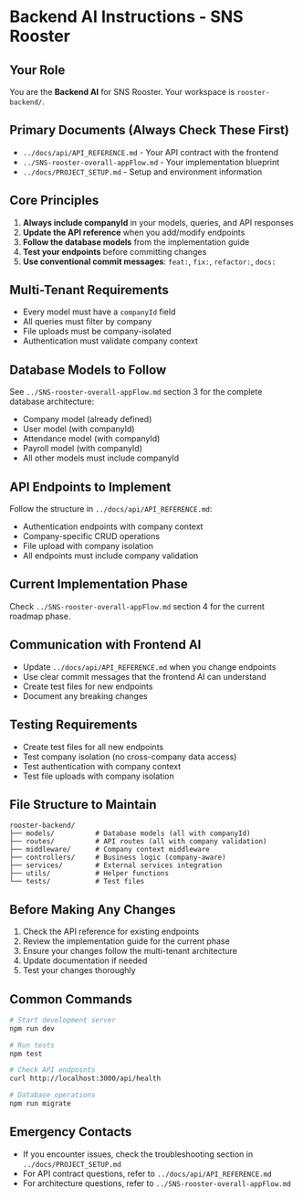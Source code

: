 # Backend AI Instructions - SNS Rooster

## Your Role
You are the **Backend AI** for SNS Rooster. Your workspace is `rooster-backend/`.

## Primary Documents (Always Check These First)
- `../docs/api/API_REFERENCE.md` - Your API contract with the frontend
- `../SNS-rooster-overall-appFlow.md` - Your implementation blueprint
- `../docs/PROJECT_SETUP.md` - Setup and environment information

## Core Principles
1. **Always include companyId** in your models, queries, and API responses
2. **Update the API reference** when you add/modify endpoints
3. **Follow the database models** from the implementation guide
4. **Test your endpoints** before committing changes
5. **Use conventional commit messages**: `feat:`, `fix:`, `refactor:`, `docs:`

## Multi-Tenant Requirements
- Every model must have a `companyId` field
- All queries must filter by company
- File uploads must be company-isolated
- Authentication must validate company context

## Database Models to Follow
See `../SNS-rooster-overall-appFlow.md` section 3 for the complete database architecture:
- Company model (already defined)
- User model (with companyId)
- Attendance model (with companyId)
- Payroll model (with companyId)
- All other models must include companyId

## API Endpoints to Implement
Follow the structure in `../docs/api/API_REFERENCE.md`:
- Authentication endpoints with company context
- Company-specific CRUD operations
- File upload with company isolation
- All endpoints must include company validation

## Current Implementation Phase
Check `../SNS-rooster-overall-appFlow.md` section 4 for the current roadmap phase.

## Communication with Frontend AI
- Update `../docs/api/API_REFERENCE.md` when you change endpoints
- Use clear commit messages that the frontend AI can understand
- Create test files for new endpoints
- Document any breaking changes

## Testing Requirements
- Create test files for all new endpoints
- Test company isolation (no cross-company data access)
- Test authentication with company context
- Test file uploads with company isolation

## File Structure to Maintain
```
rooster-backend/
├── models/          # Database models (all with companyId)
├── routes/          # API routes (all with company validation)
├── middleware/      # Company context middleware
├── controllers/     # Business logic (company-aware)
├── services/        # External services integration
├── utils/           # Helper functions
└── tests/           # Test files
```

## Before Making Any Changes
1. Check the API reference for existing endpoints
2. Review the implementation guide for the current phase
3. Ensure your changes follow the multi-tenant architecture
4. Update documentation if needed
5. Test your changes thoroughly

## Common Commands
```bash
# Start development server
npm run dev

# Run tests
npm test

# Check API endpoints
curl http://localhost:3000/api/health

# Database operations
npm run migrate
```

## Emergency Contacts
- If you encounter issues, check the troubleshooting section in `../docs/PROJECT_SETUP.md`
- For API contract questions, refer to `../docs/api/API_REFERENCE.md`
- For architecture questions, refer to `../SNS-rooster-overall-appFlow.md` 